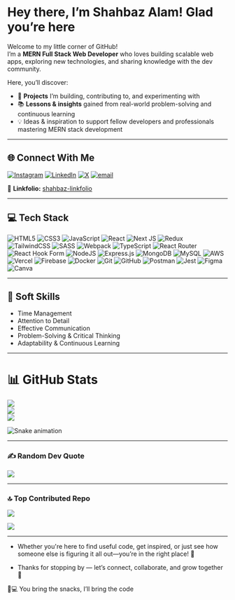 # Hey there, I’m Shahbaz Alam! Glad you’re here  

Welcome to my little corner of GitHub!  
I’m a **MERN Full Stack Web Developer** who loves building scalable web apps, exploring new technologies, and sharing knowledge with the dev community.  

Here, you’ll discover:  

- 🚀 **Projects** I’m building, contributing to, and experimenting with  
- 📚 **Lessons & insights** gained from real-world problem-solving and continuous learning  
- 💡 Ideas & inspiration to support fellow developers and professionals mastering MERN stack development  

---

## 🌐 Connect With Me
[![Instagram](https://img.shields.io/badge/Instagram-%23E4405F.svg?logo=Instagram&logoColor=white)](https://instagram.com/shahbaz_al0m) 
[![LinkedIn](https://img.shields.io/badge/LinkedIn-%230077B5.svg?logo=linkedin&logoColor=white)](https://linkedin.com/in/iamshahbaz-alam) 
[![X](https://img.shields.io/badge/X-black.svg?logo=X&logoColor=white)](https://x.com/shahbaz_al0m) 
[![email](https://img.shields.io/badge/Email-D14836?logo=gmail&logoColor=white)](mailto:shahbazalam4842@gmail.com)  

📂 **Linkfolio:** [shahbaz-linkfolio](https://shahbaz-linkfolio.vercel.app/)

---

## 💻 Tech Stack

![HTML5](https://img.shields.io/badge/html5-%23E34F26.svg?style=for-the-badge&logo=html5&logoColor=white) ![CSS3](https://img.shields.io/badge/css3-%231572B6.svg?style=for-the-badge&logo=css3&logoColor=white) ![JavaScript](https://img.shields.io/badge/javascript-%23323330.svg?style=for-the-badge&logo=javascript&logoColor=%23F7DF1E) ![React](https://img.shields.io/badge/react-%2320232a.svg?style=for-the-badge&logo=react&logoColor=%2361DAFB) ![Next JS](https://img.shields.io/badge/Next-black?style=for-the-badge&logo=next.js&logoColor=white) ![Redux](https://img.shields.io/badge/redux-%23593d88.svg?style=for-the-badge&logo=redux&logoColor=white) ![TailwindCSS](https://img.shields.io/badge/tailwindcss-%2338B2AC.svg?style=for-the-badge&logo=tailwind-css&logoColor=white) ![SASS](https://img.shields.io/badge/SASS-hotpink.svg?style=for-the-badge&logo=SASS&logoColor=white) ![Webpack](https://img.shields.io/badge/webpack-%238DD6F9.svg?style=for-the-badge&logo=webpack&logoColor=black) ![TypeScript](https://img.shields.io/badge/typescript-%23007ACC.svg?style=for-the-badge&logo=typescript&logoColor=white) ![React Router](https://img.shields.io/badge/React_Router-CA4245?style=for-the-badge&logo=react-router&logoColor=white) ![React Hook Form](https://img.shields.io/badge/React%20Hook%20Form-%23EC5990.svg?style=for-the-badge&logo=reacthookform&logoColor=white) ![NodeJS](https://img.shields.io/badge/node.js-6DA55F?style=for-the-badge&logo=node.js&logoColor=white) ![Express.js](https://img.shields.io/badge/express.js-%23404d59.svg?style=for-the-badge&logo=express&logoColor=%2361DAFB) ![MongoDB](https://img.shields.io/badge/MongoDB-%234ea94b.svg?style=for-the-badge&logo=mongodb&logoColor=white) ![MySQL](https://img.shields.io/badge/mysql-4479A1.svg?style=for-the-badge&logo=mysql&logoColor=white) ![AWS](https://img.shields.io/badge/AWS-%23FF9900.svg?style=for-the-badge&logo=amazon-aws&logoColor=white) ![Vercel](https://img.shields.io/badge/vercel-%23000000.svg?style=for-the-badge&logo=vercel&logoColor=white) ![Firebase](https://img.shields.io/badge/firebase-%23039BE5.svg?style=for-the-badge&logo=firebase) ![Docker](https://img.shields.io/badge/docker-%230db7ed.svg?style=for-the-badge&logo=docker&logoColor=white) ![Git](https://img.shields.io/badge/git-%23F05033.svg?style=for-the-badge&logo=git&logoColor=white) ![GitHub](https://img.shields.io/badge/github-%23121011.svg?style=for-the-badge&logo=github&logoColor=white)  ![Postman](https://img.shields.io/badge/Postman-FF6C37?style=for-the-badge&logo=postman&logoColor=white) ![Jest](https://img.shields.io/badge/jest-%23C21325.svg?style=for-the-badge&logo=jest&logoColor=white) ![Figma](https://img.shields.io/badge/figma-%23F24E1E.svg?style=for-the-badge&logo=figma&logoColor=white) ![Canva](https://img.shields.io/badge/Canva-%2300C4CC.svg?style=for-the-badge&logo=Canva&logoColor=white)  

---

## 🤝 Soft Skills  
- Time Management  
- Attention to Detail
- Effective Communication  
- Problem-Solving & Critical Thinking  
- Adaptability & Continuous Learning 

---

# 📊 GitHub Stats
![](https://github-readme-stats.vercel.app/api?username=shahbazal0m&theme=dark&hide_border=false&include_all_commits=true&count_private=false)<br/>
![](https://nirzak-streak-stats.vercel.app/?user=shahbazal0m&theme=dark&hide_border=false)<br/>
![](https://github-readme-stats.vercel.app/api/top-langs/?username=shahbazal0m&theme=dark&hide_border=false&include_all_commits=true&count_private=false&layout=compact)

<div align="start">
  <img src="https://profile-readme-generator.com/assets/snake.svg" alt="Snake animation"/>
</div>

---

### ✍️ Random Dev Quote 
![](https://quotes-github-readme.vercel.app/api?type=horizontal&theme=radical)

---

### 🔝 Top Contributed Repo
![](https://github-contributor-stats.vercel.app/api?username=shahbazal0m&limit=5&theme=dark&combine_all_yearly_contributions=true)

[![](https://visitcount.itsvg.in/api?id=shahbazal0m&icon=0&color=0)](https://visitcount.itsvg.in)

---

- Whether you're here to find useful code, get inspired, or just see how someone else is figuring it all out—you’re in the right place! 🤗  

- Thanks for stopping by — let’s connect, collaborate, and grow together 🚀  

🍪💻 You bring the snacks, I’ll bring the code 
